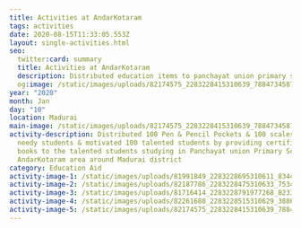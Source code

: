 ```yaml
---
title: Activities at AndarKotaram
tags: activities
date: 2020-08-15T11:33:05.553Z
layout: single-activities.html
seo:
  twitter:card: summary
  title: Activities at AndarKotaram
  description: Distributed education items to panchayat union primary school at AndarKotaram
  og:image: /static/images/uploads/82174575_2283228415310639_7884734587295760384_o_2283228411977306.jpg
year: "2020"
month: Jan
day: "10"
location: Madurai
main-image: /static/images/uploads/82174575_2283228415310639_7884734587295760384_o_2283228411977306.jpg
activity-description: Distributed 100 Pen & Pencil Pockets & 100 scales to the
  needy students & motivated 100 talented students by providing certificates &
  books to the talented students studying in Panchayat union Primary School at
  AndarKotaram area around Madurai district
category: Education Aid
activity-image-1: /static/images/uploads/81991849_2283228695310611_8344071972279287808_o_2283228688643945.jpg
activity-image-2: /static/images/uploads/82187786_2283228475310633_753467392637534208_o_2283228468643967.jpg
activity-image-3: /static/images/uploads/81716414_2283228791977268_8233134358593011712_o_2283228788643935.jpg
activity-image-4: /static/images/uploads/82261688_2283228515310629_3886105865622650880_o_2283228508643963.jpg
activity-image-5: /static/images/uploads/82174575_2283228415310639_7884734587295760384_o_2283228411977306.jpg
---
```

